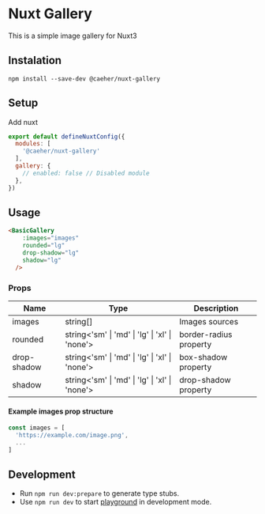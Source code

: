 # Nuxt Gallery

This is a simple image gallery for Nuxt3

## Instalation 

`npm install --save-dev @caeher/nuxt-gallery`

## Setup

Add nuxt
```js
export default defineNuxtConfig({
  modules: [
    '@caeher/nuxt-gallery'
  ],
  gallery: {
    // enabled: false // Disabled module
  },
})
```
## Usage

```html
<BasicGallery
    :images="images"
    rounded="lg"
    drop-shadow="lg"
    shadow="lg"
  />
```

### Props

| Name | Type | Description |
| -- | -- | -- |
| images | string[] | Images sources |
| rounded | string<'sm' \| 'md' \| 'lg' \| 'xl' \| 'none'> | border-radius property |
| drop-shadow | string<'sm' \| 'md' \| 'lg' \| 'xl' \| 'none'> | box-shadow property |
| shadow | string<'sm' \| 'md' \| 'lg' \| 'xl' \| 'none'> | drop-shadow property |

#### Example images prop structure

```js
const images = [
  'https://example.com/image.png',
  ...
]
```

## Development

- Run `npm run dev:prepare` to generate type stubs.
- Use `npm run dev` to start [playground](./playground) in development mode.
